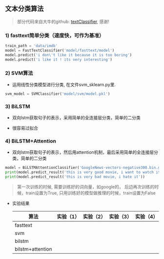 ## 文本分类算法

> 部分代码来自大牛的github: [textClassifier](https://github.com/jiangxinyang227/textClassifier), 感谢!

### 1) fasttext简单分类（速度快，可作为基准）

```python
train_path = 'data/imdb'
model = FastTextClassifier('model/fasttext/model')
model.predict('i don\'t like it because it is too boring')
model.predict('i like it ! its very interesting')
```


### 2) SVM算法

* 运用线性分类模型进行分类, 在文件svm_sklearn.py里.

```python
svm_model = SVMClassifier('model/svm/model.pkl')
```

### 3) BiLSTM

* 双向lstm获取句子的表示，采用简单的全连接层分类，简单的二分类

* 很容易过拟合

### 4) BiLSTM+Attention

* 双向lstm获取句子的表示，然后用attention机制，最后采用简单的全连接层分类，简单的二分类

```python
model = BiLSTMAttentionClassifier('GoogleNews-vectors-negative300.bin.gz', 'model/att','model/att/config.pkl', train=True)
print(model.predict_result('this is very good movie, i want to watch it again!'))
print(model.predict_result('this is very bad movie, i hate it'))
```

> 第一次训练的时候, 需要训练好的词向量，如google的， 后边再次训练的时候，train设置为True, 只用训练好的模型做推理的时候，train设置为False

* 实验结果

    | 算法             | 实验（1） | 实验（2） | 实验（3） | 实验（4） |
    | ---------------- | :-------- | --------- | --------- | --------- |
    | fasttext         |           |           |           |           |
    | svm              |           |           |           |           |
    | bilstm           |           |           |           |           |
    | bilstm+attention |           |           |           |           |

    